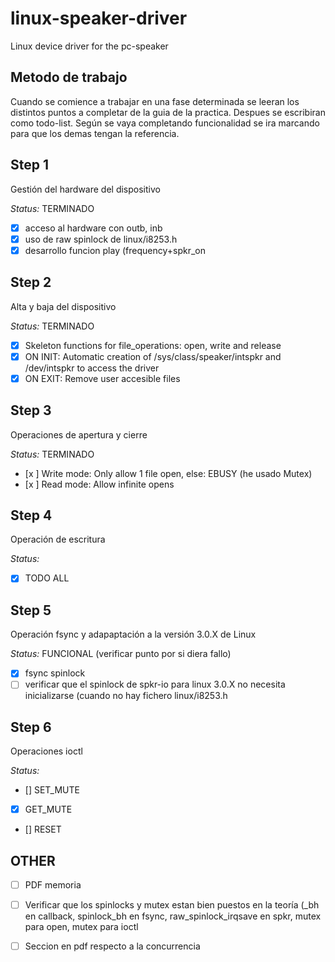 # linux-speaker-driver
Linux device driver for the pc-speaker

## Metodo de trabajo
Cuando se comience a trabajar en una fase determinada se leeran los distintos puntos a completar de la guia de la practica. Despues se escribiran como todo-list. Según se vaya completando funcionalidad se ira marcando para que los demas tengan la referencia.

## Step 1

Gestión del hardware del dispositivo

*Status:* TERMINADO

- [x] acceso al hardware con outb, inb
- [x] uso de raw spinlock de linux/i8253.h
- [x] desarrollo funcion play (frequency+spkr_on

## Step 2

Alta y baja del dispositivo

*Status:* TERMINADO

- [x] Skeleton functions for file_operations: open, write and release 
- [x] ON INIT: Automatic creation of /sys/class/speaker/intspkr and /dev/intspkr to access the driver
- [x] ON EXIT: Remove user accesible files

## Step 3

Operaciones de apertura y cierre

*Status:* TERMINADO

- [x ] Write mode: Only allow 1 file open, else: EBUSY (he usado Mutex)
- [x ] Read mode: Allow infinite opens

## Step 4

Operación de escritura

*Status:*

- [x] TODO ALL

## Step 5

Operación fsync y adapaptación a la versión 3.0.X de Linux

*Status:* FUNCIONAL (verificar punto por si diera fallo)

- [x] fsync spinlock
- [ ] verificar que el spinlock de spkr-io para linux 3.0.X no necesita inicializarse (cuando no hay fichero linux/i8253.h

## Step 6

Operaciones ioctl

*Status:*

- [] SET_MUTE
- [x] GET_MUTE
- [] RESET

## OTHER

- [ ] PDF memoria
- [ ] Verificar que los spinlocks y mutex estan bien puestos en la teoría (_bh en callback, spinlock_bh en fsync, raw_spinlock_irqsave en spkr, mutex para open, mutex para ioctl
- [ ] Seccion en pdf respecto a la concurrencia

